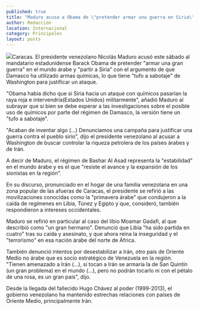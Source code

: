 ```yaml
---
published: true
title: "Maduro acusa a Obama de \"pretender armar una guerra en Siria\""
author: Redacción
location: Internacional
category: Principales
layout: posts
---
```


![](http://i.imgur.com/4X5mudjm.jpg)Caracas. El presidente venezolano Nicolás Maduro acusó este sábado al mandatario estadunidense Barack Obama de pretender "armar una gran guerra" en el mundo árabe y "partir a Siria" con el argumento de que Damasco ha utilizado armas químicas, lo que tiene "tufo a sabotaje" de Washington para justificar un ataque.

"Obama había dicho que si Siria hacia un ataque con químicos pasarían la raya roja e intervendría(Estados Unidos) militarmente", añadió Maduro al subrayar que si bien se debe esperar a las investigaciones sobre el posible uso de químicos por parte del régimen de Damasco, la versión tiene un "tufo a sabotaje".

"Acaban de inventar algo (...) Denunciamos una campaña para justificar una guerra contra el pueblo sirio", dijo el presidente venezolano al acusar a Washington de buscar controlar la riqueza petrolera de los países árabes y de Irán.

A decir de Maduro, el régimen de Bashar Al Asad representa la "estabilidad" en el mundo árabe y es el que "resiste el avance y la expansión de los sionistas en la región".

En su discurso, pronunciado en el hogar de una familia venezolana en una zona popular de las afueras de Caracas, el presidente se refirió a las movilizaciones conocidas como la "primavera árabe" que condujeron a la caída de regímenes en Libia, Túnez y Egipto y que, consideró, también respondieron a intereses occidentales.

Maduro se refirió en particular al caso del libio Moamar Gadafi, al que describió como "un gran hermano". Denunció que Libia "ha sido partida en cuatro" tras su caída y asesinato, y que ahora reina la inseguridad y el "terrorismo" en esa nación árabe del norte de África.

También denunció intentos por desestabilizar a Irán, otro país de Oriente Medio no árabe que es socio estratégico de Venezuela en la región. "Tienen amenazado a Irán (...), si tocan a Irán se armaría la de San Quintín (un gran problema) en el mundo (...), pero no podrán tocarlo ni con el pétalo de una rosa, es un gran país", dijo.

Desde la llegada del fallecido Hugo Chávez al poder (1999-2013), el gobierno venezolano ha mantenido estrechas relaciones con países de Oriente Medio, principalmente Irán.
